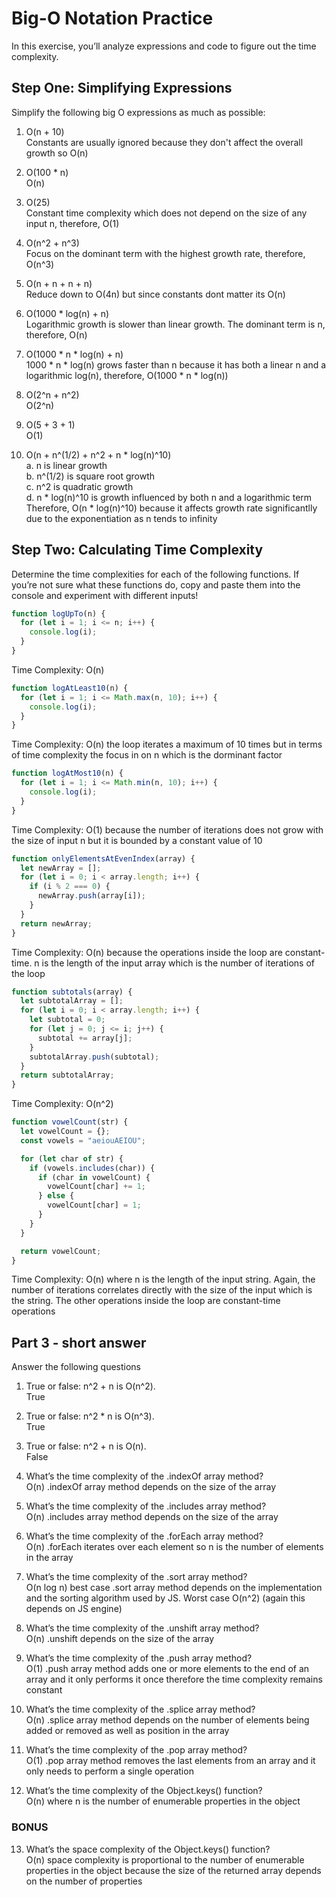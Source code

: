 # **Big-O Notation Practice**

In this exercise, you’ll analyze expressions and code to figure out the time complexity.

## **Step One: Simplifying Expressions**

Simplify the following big O expressions as much as possible:

1. O(n + 10) \
   Constants are usually ignored because they don't affect the overall growth so O(n)

2. O(100 \* n) \
   O(n)

3. O(25) \
   Constant time complexity which does not depend on the size of any input n, therefore, O(1)

4. O(n^2 + n^3) \
   Focus on the dominant term with the highest growth rate, therefore, O(n^3)

5. O(n + n + n + n) \
   Reduce down to O(4n) but since constants dont matter its O(n)

6. O(1000 \* log(n) + n) \
   Logarithmic growth is slower than linear growth. The dominant term is n, therefore, O(n)

7. O(1000 \* n \* log(n) + n) \
   1000 \* n \* log(n) grows faster than n because it has both a linear n and a logarithmic log(n), therefore, O(1000 \* n \* log(n))

8. O(2^n + n^2) \
   O(2^n)

9. O(5 + 3 + 1) \
   O(1)

10. O(n + n^(1/2) + n^2 + n \* log(n)^10) \
    a. n is linear growth \
    b. n^(1/2) is square root growth \
    c. n^2 is quadratic growth \
    d. n \* log(n)^10 is growth influenced by both n and a logarithmic term
    Therefore, O(n \* log(n)^10) because it affects growth rate significantlly due to the exponentiation as n tends to infinity

## **Step Two: Calculating Time Complexity**

Determine the time complexities for each of the following functions. If you’re not sure what these functions do, copy and paste them into the console and experiment with different inputs!

```jsx
function logUpTo(n) {
  for (let i = 1; i <= n; i++) {
    console.log(i);
  }
}
```

Time Complexity: O(n)

```jsx
function logAtLeast10(n) {
  for (let i = 1; i <= Math.max(n, 10); i++) {
    console.log(i);
  }
}
```

Time Complexity: O(n) the loop iterates a maximum of 10 times but in terms of time complexity the focus in on n which is the dorminant factor

```jsx
function logAtMost10(n) {
  for (let i = 1; i <= Math.min(n, 10); i++) {
    console.log(i);
  }
}
```

Time Complexity: O(1) because the number of iterations does not grow with the size of input n but it is bounded by a constant value of 10

```jsx
function onlyElementsAtEvenIndex(array) {
  let newArray = [];
  for (let i = 0; i < array.length; i++) {
    if (i % 2 === 0) {
      newArray.push(array[i]);
    }
  }
  return newArray;
}
```

Time Complexity: O(n) because the operations inside the loop are constant-time. n is the length of the input array which is the number of iterations of the loop

```jsx
function subtotals(array) {
  let subtotalArray = [];
  for (let i = 0; i < array.length; i++) {
    let subtotal = 0;
    for (let j = 0; j <= i; j++) {
      subtotal += array[j];
    }
    subtotalArray.push(subtotal);
  }
  return subtotalArray;
}
```

Time Complexity: O(n^2)

```jsx
function vowelCount(str) {
  let vowelCount = {};
  const vowels = "aeiouAEIOU";

  for (let char of str) {
    if (vowels.includes(char)) {
      if (char in vowelCount) {
        vowelCount[char] += 1;
      } else {
        vowelCount[char] = 1;
      }
    }
  }

  return vowelCount;
}
```

Time Complexity: O(n) where n is the length of the input string. Again, the number of iterations correlates directly with the size of the input which is the string. The other operations inside the loop are constant-time operations

## **Part 3 - short answer**

Answer the following questions

1. True or false: n^2 + n is O(n^2). \
   True

2. True or false: n^2 \* n is O(n^3). \
   True

3. True or false: n^2 + n is O(n). \
   False

4. What’s the time complexity of the .indexOf array method? \
   O(n) .indexOf array method depends on the size of the array

5. What’s the time complexity of the .includes array method? \
   O(n) .includes array method depends on the size of the array

6. What’s the time complexity of the .forEach array method? \
   O(n) .forEach iterates over each element so n is the number of elements in the array

7. What’s the time complexity of the .sort array method? \
   O(n log n) best case .sort array method depends on the implementation and the sorting algorithm used by JS. Worst case O(n^2) (again this depends on JS engine)

8. What’s the time complexity of the .unshift array method? \
   O(n) .unshift depends on the size of the array

9. What’s the time complexity of the .push array method? \
   O(1) .push array method adds one or more elements to the end of an array and it only performs it once therefore the time complexity remains constant

10. What’s the time complexity of the .splice array method? \
    O(n) .splice array method depends on the number of elements being added or removed as well as position in the array

11. What’s the time complexity of the .pop array method? \
    O(1) .pop array method removes the last elements from an array and it only needs to perform a single operation

12. What’s the time complexity of the Object.keys() function? \
    O(n) where n is the number of enumerable properties in the object

### **BONUS**

13. What’s the space complexity of the Object.keys() function? \
    O(n) space complexity is proportional to the number of enumerable properties in the object because the size of the returned array depends on the number of properties
